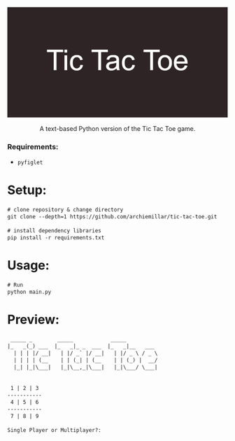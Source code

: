 <img src="images/Tic_Tac_Toe.png">
<p align="center">A text-based Python version of the Tic Tac Toe game.</p>

### Requirements:

- `pyfiglet`

# Setup:
```
# clone repository & change directory
git clone --depth=1 https://github.com/archiemillar/tic-tac-toe.git

# install dependency libraries
pip install -r requirements.txt
```

# Usage:
```
# Run
python main.py
```

# Preview:
```
 _____ _        _____            _____          
|_   _(_) ___  |_   _|_ _  ___  |_   _|__   ___ 
  | | | |/ __|   | |/ _` |/ __|   | |/ _ \ / _ \
  | | | | (__    | | (_| | (__    | | (_) |  __/
  |_| |_|\___|   |_|\__,_|\___|   |_|\___/ \___|
                                                

 1 | 2 | 3 
-----------
 4 | 5 | 6 
-----------
 7 | 8 | 9 

Single Player or Multiplayer?: 
```